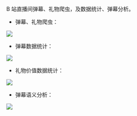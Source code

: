 B 站直播间弹幕、礼物爬虫，及数据统计、弹幕分析。

-   弹幕、礼物爬虫：

 ![](http://p2j5s8fmr.bkt.clouddn.com/run.png)



-   弹幕数据统计：


 ![](http://p2j5s8fmr.bkt.clouddn.com/danmu.png)


-   礼物价值数据统计：

 ![](http://p2j5s8fmr.bkt.clouddn.com/gifts.png)



-   弹幕语义分析：

 ![](http://p2j5s8fmr.bkt.clouddn.com/word.png)





